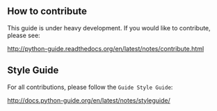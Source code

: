 How to contribute
-----------------

This guide is under heavy development. If you would like to contribute, please
see:

http://python-guide.readthedocs.org/en/latest/notes/contribute.html


Style Guide
-----------

For all contributions, please follow the `Guide Style Guide`:

http://docs.python-guide.org/en/latest/notes/styleguide/
